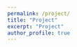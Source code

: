 ```yaml
---
permalink: /project/
title: "Project"
excerpt: "Project"
author_profile: true
---
```


<!-- ## University of Arkansas (Jan 2016 – Present)

### Low-latency Anomaly Detection: 
- Main focus of my Ph.D. dissertation
- Developed a real-time algorithm for detecting false data injection attacks and state estimation in smart grid with dynamic models and evaluated the analytical performance of the algorithm using Markov-chain.
- Formulated a low-latency algorithm for detecing bearing faults of direct-drive wind turbines utilizing the statistical distribution of stator currents at a given frequency.
- Proposed a sequential algorithm for quick change point detection in a system with multiple post-change models under both bayesian and non-bayesian setting.

### Optimized Scheduling:
- Formulated a scheduling strategy for information pushing system based on optimal stopping time theory to optimize the delay and energy efficiency.
- Designed Markov decision process (MDP) based multicast scheduling scheme in delay-constrained content-centric wireless networks while optimizing overall system cost.
- Proposed a periodic MDP-based online policy of battery charge scheduling for grid-connected photo-voltaic systems with the objective of minimizing the long-term energy cost purchased from the grid. 

### Mobile Edge Computing:
- Presented a Deep Reinforcement Learning- based approach for optimal computation offloading and resource allocation in multi-user multi-channel mobile edge computing (MEC) systems using Deep Deterministic Policy Gradient (DDPG) algorithm. 

## Bangladesh University of Engineering and Technology (Mar 2013 – Jul 2014)

### Image Processing and Pattern Recognition:
- Developed algorithms for human action recognition based on spatio-temporal variations of human silhouette while applying classification methods such as kNN and SVM.
- Designed schemes for lip contour extraction using morphological reconstruction based segmentation approach with k-means clustering. -->
